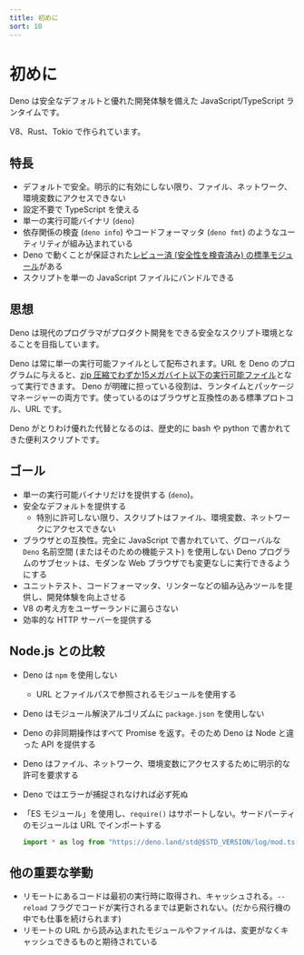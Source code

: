 ```yaml
---
title: 初めに
sort: 10
---
```

<!-- L1..1
# Introduction
-->

# 初めに

<!-- L3..4
Deno is a JavaScript/TypeScript runtime with secure defaults and a great
developer experience.
-->

Deno は安全なデフォルトと優れた開発体験を備えた JavaScript/TypeScript ランタイムです。

<!-- L6..6
It's built on V8, Rust, and Tokio.
-->

V8、Rust、Tokio で作られています。

<!-- L8..8
## Feature Highlights
-->

## 特長

<!-- L10..20
- Secure by default. No file, network, or environment access (unless explicitly
  enabled).
- Supports TypeScript out of the box.
- Ships a single executable (`deno`).
- Has built-in utilities like a dependency inspector (`deno info`) and a code
  formatter (`deno fmt`).
- Has
  [a set of reviewed (audited) standard
  modules](https://github.com/denoland/deno/tree/master/std) that are guaranteed
  to work with Deno.
- Scripts can be bundled into a single JavaScript file.
-->

- デフォルトで安全。明示的に有効にしない限り、ファイル、ネットワーク、環境変数にアクセスできない
- 設定不要で TypeScript を使える
- 単一の実行可能バイナリ (`deno`)
- 依存関係の検査 (`deno info`) やコードフォーマッタ (`deno fmt`) のようなユーティリティが組み込まれている
- Deno で動くことが保証された[レビュー済 (安全性を検査済み) の標準モジュール](https://github.com/denoland/deno/tree/master/std)がある
- スクリプトを単一の JavaScript ファイルにバンドルできる

<!-- L22..22
## Philosophy
-->

## 思想

<!-- L24..25
Deno aims to be a productive and secure scripting environment for the modern
programmer.
-->

Deno は現代のプログラマがプロダクト開発をできる安全なスクリプト環境となることを目指しています。

<!-- L27..31
Deno will always be distributed as a single executable. Given a URL to a Deno
program, it is runnable with nothing more than
[the ~15 megabyte zipped executable](https://github.com/denoland/deno/releases).
Deno explicitly takes on the role of both runtime and package manager. It uses a
standard browser-compatible protocol for loading modules: URLs.
-->

Deno は常に単一の実行可能ファイルとして配布されます。URL を Deno のプログラムに与えると、[zip 圧縮でわずか15メガバイト以下の実行可能ファイル](https://github.com/denoland/deno/releases)となって実行できます。
Deno が明確に担っている役割は、ランタイムとパッケージマネージャーの両方です。使っているのはブラウザと互換性のある標準プロトコル、URL です。

<!-- L33..34
Among other things, Deno is a great replacement for utility scripts that may
have been historically written with bash or python.
-->

Deno がとりわけ優れた代替となるのは、歴史的に bash や python で書かれてきた便利スクリプトです。

<!-- L36..36
## Goals
-->

## ゴール

<!-- L38..48
- Only ship a single executable (`deno`).
- Provide Secure Defaults
  - Unless specifically allowed, scripts can't access files, the environment, or
    the network.
- Browser compatible: The subset of Deno programs which are written completely
  in JavaScript and do not use the global `Deno` namespace (or feature test for
  it), ought to also be able to be run in a modern web browser without change.
- Provide built-in tooling like unit testing, code formatting, and linting to
  improve developer experience.
- Does not leak V8 concepts into user land.
- Be able to serve HTTP efficiently
-->

- 単一の実行可能バイナリだけを提供する (`deno`)。
- 安全なデフォルトを提供する
  - 特別に許可しない限り、スクリプトはファイル、環境変数、ネットワークにアクセスできない
- ブラウザとの互換性。完全に JavaScript で書かれていて、グローバルな `Deno` 名前空間 (またはそのための機能テスト) を使用しない Deno プログラムのサブセットは、モダンな Web ブラウザでも変更なしに実行できるようにする
- ユニットテスト、コードフォーマッタ、リンターなどの組み込みツールを提供し、開発体験を向上させる
- V8 の考え方をユーザーランドに漏らさない
- 効率的な HTTP サーバーを提供する

<!-- L50..50
## Comparison to Node.js
-->

## Node.js との比較

<!-- L52..64
- Deno does not use `npm`
  - It uses modules referenced as URLs or file paths
- Deno does not use `package.json` in its module resolution algorithm.
- All async actions in Deno return a promise. Thus Deno provides different APIs
  than Node.
- Deno requires explicit permissions for file, network, and environment access.
- Deno always dies on uncaught errors.
- Uses "ES Modules" and does not support `require()`. Third party modules are
  imported via URLs:

  ```javascript
  import * as log from "https://deno.land/std@$STD_VERSION/log/mod.ts";
  ```
-->

- Deno は `npm` を使用しない
  - URL とファイルパスで参照されるモジュールを使用する
- Deno はモジュール解決アルゴリズムに `package.json` を使用しない
- Deno の非同期操作はすべて Promise を返す。そのため Deno は Node と違った API を提供する
- Deno はファイル、ネットワーク、環境変数にアクセスするために明示的な許可を要求する
- Deno ではエラーが捕捉されなければ必ず死ぬ
- 「ES モジュール」を使用し、`require()` はサポートしない。サードパーティのモジュールは URL でインポートする

  ```javascript
  import * as log from "https://deno.land/std@$STD_VERSION/log/mod.ts";
  ```

<!-- L66..66
## Other key behaviors
-->

## 他の重要な挙動

<!-- L68..72
- Remote code is fetched and cached on first execution, and never updated until
  the code is run with the `--reload` flag. (So, this will still work on an
  airplane.)
- Modules/files loaded from remote URLs are intended to be immutable and
  cacheable.
-->

- リモートにあるコードは最初の実行時に取得され、キャッシュされる。`--reload` フラグでコードが実行されるまでは更新されない。(だから飛行機の中でも仕事を続けられます)
- リモートの URL から読み込まれたモジュールやファイルは、変更がなくキャッシュできるものと期待されている
